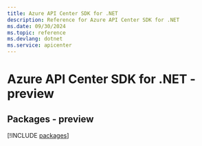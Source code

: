 ```yaml
---
title: Azure API Center SDK for .NET
description: Reference for Azure API Center SDK for .NET
ms.date: 09/30/2024
ms.topic: reference
ms.devlang: dotnet
ms.service: apicenter
---
```

# Azure API Center SDK for .NET - preview
## Packages - preview
[!INCLUDE [packages](api-center-index.md)]